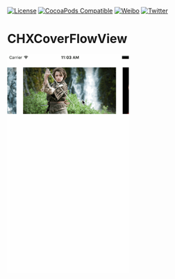 [![License](https://img.shields.io/badge/license-MIT-lightgrey.svg)](https://github.com/cuzv/CHXCoverFlowView/blob/master/LICENSE)
[![CocoaPods Compatible](https://img.shields.io/badge/CocoaPods-v0.1-green.svg)](https://github.com/CocoaPods/CocoaPods)
[![Weibo](https://img.shields.io/badge/Weibo-cuzval-yellowgreen.svg)](http://weibo.com/cuzval/)
[![Twitter](https://img.shields.io/twitter/url/http/shields.io.svg?style=social)](http://twitter.com/mochxiao)



# CHXCoverFlowView

<p align="left">
<img src="./Preview/1.gif" width=280px">
</p>

